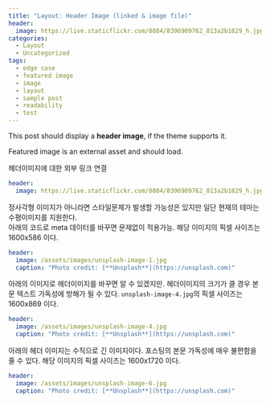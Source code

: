 ```yaml
---
title: "Layout: Header Image (linked & image file)"
header:
  image: https://live.staticflickr.com/8084/8396909762_813a2b1829_h.jpg
categories:
  - Layout
  - Uncategorized
tags:
  - edge case
  - featured image
  - image
  - layout
  - sample post
  - readability
  - test
---
```


This post should display a **header image**, if the theme supports it.

Featured image is an external asset and should load.

헤더이미지에 대한 외부 링크 연결
```yaml
header:
  image: https://live.staticflickr.com/8084/8396909762_813a2b1829_h.jpg
```

정사각형 이미지가 아니라면 스타일문제가 발생할 가능성은 있지만 일단 현재의 테마는 수평이미지를 지원한다.  
아래의 코드로 meta 데이터를 바꾸면 문제없이 적용가능. 해당 이미지의 픽셀 사이즈는 1600x586 이다.
```yaml
header:
  image: /assets/images/unsplash-image-1.jpg
  caption: "Photo credit: [**Unsplash**](https://unsplash.com)"
```


아래의 이미지로 헤더이미지를 바꾸면 알 수 있겠지만. 헤더이미지의 크기가 클 경우 본문 텍스트 가독성에 방해가 될 수 있다.
`unsplash-image-4.jpg`의 픽셀 사이즈는 1600x869 이다.
```yaml
header:
  image: /assets/images/unsplash-image-4.jpg
  caption: "Photo credit: [**Unsplash**](https://unsplash.com)"
```

아래의 헤더 이미지는 수직으로 긴 이미지이다. 포스팅의 본문 가독성에 매우 불편함을 줄 수 있다.
해당 이미지의 픽셀 사이즈는 1600x1720 이다.
```yaml
header:
  image: /assets/images/unsplash-image-6.jpg
  caption: "Photo credit: [**Unsplash**](https://unsplash.com)"
```